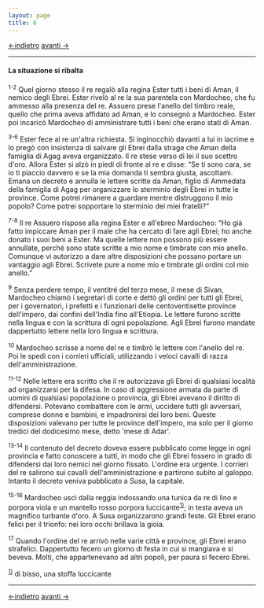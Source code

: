 ```yaml
---
layout: page
title: 8
---
```

[<-indietro](est07.html) [avanti ->](est09.html)

--------------------------------
#### La situazione si ribalta

<sup>1-2</sup> Quel giorno stesso il re regalò alla regina Ester tutti i
beni di Aman, il nemico degli Ebrei. Ester rivelò al re la sua parentela
con Mardocheo, che fu ammesso alla presenza del re. Assuero prese
l'anello del timbro reale, quello che prima aveva affidato ad Aman, e lo
consegnò a Mardocheo. Ester poi incaricò Mardocheo di amministrare tutti
i beni che erano stati di Aman.

<sup>3-6</sup> Ester fece al re un'altra richiesta. Si inginocchiò
davanti a lui in lacrime e lo pregò con insistenza di salvare gli Ebrei
dalla strage che Aman della famiglia di Agag aveva organizzato. Il re
stese verso di lei il suo scettro d'oro. Allora Ester si alzò in piedi
di fronte al re e disse: “Se ti sono cara, se io ti piaccio davvero e se
la mia domanda ti sembra giusta, ascoltami. Emana un decreto e annulla
le lettere scritte da Aman, figlio di Ammedata della famiglia di Agag
per organizzare lo sterminio degli Ebrei in tutte le province. Come
potrei rimanere a guardare mentre distruggono il mio popolo? Come potrei
sopportare lo sterminio dei miei fratelli?”

<sup>7-8</sup> Il re Assuero rispose alla regina Ester e all'ebreo
Mardocheo: “Ho già fatto impiccare Aman per il male che ha cercato di
fare agli Ebrei; ho anche donato i suoi beni a Ester. Ma quelle lettere
non possono più essere annullate, perché sono state scritte a mio nome e
timbrate con mio anello. Comunque vi autorizzo a dare altre disposizioni
che possano portare un vantaggio agli Ebrei. Scrivete pure a nome mio e
timbrate gli ordini col mio anello.”

<sup>9</sup> Senza perdere tempo, il ventitré del terzo mese, il mese di
Sivan, Mardocheo chiamò i segretari di corte e dettò gli ordini per
tutti gli Ebrei, per i governatori, i prefetti e i funzionari delle
centoventisette province dell'impero, dai confini dell'India fino
all'Etiopia. Le lettere furono scritte nella lingua e con la scrittura
di ogni popolazione. Agli Ebrei furono mandate dappertutto lettere nella
loro lingua e scrittura.

<sup>10</sup> Mardocheo scrisse a nome del re e timbrò le lettere con
l'anello del re. Poi le spedì con i corrieri ufficiali, utilizzando i
veloci cavalli di razza dell'amministrazione.

<sup>11-12</sup> Nelle lettere era scritto che il re autorizzava gli
Ebrei di qualsiasi località ad organizzarsi per la difesa. In caso di
aggressione armata da parte di uomini di qualsiasi popolazione o
provincia, gli Ebrei avevano il diritto di difendersi. Potevano
combattere con le armi, uccidere tutti gli avversari, comprese donne e
bambini, e impadronirsi dei loro beni. Queste disposizioni valevano per
tutte le province dell'impero, ma solo per il giorno tredici del
dodicesimo mese, detto 'mese di Adar'.

<sup>13-14</sup> Il contenuto del decreto doveva essere pubblicato come
legge in ogni provincia e fatto conoscere a tutti, in modo che gli Ebrei
fossero in grado di difendersi dai loro nemici nel giorno fissato.
L'ordine era urgente. I corrieri del re salirono sui cavalli
dell'amministrazione e partirono subito al galoppo. Intanto il decreto
veniva pubblicato a Susa, la capitale.

<sup>15-16</sup> Mardocheo uscì dalla reggia indossando una tunica da re
di lino e porpora viola e un mantello rosso porpora
luccicante<sup><a href="#fn__1" id="fnt__1" class="fn_top">1)</a></sup>;
in testa aveva un magnifico turbante d'oro. A Susa organizzarono grandi
feste. Gli Ebrei erano felici per il trionfo: nei loro occhi brillava la
gioia.

<sup>17</sup> Quando l'ordine del re arrivò nelle varie città e
province, gli Ebrei erano strafelici. Dappertutto fecero un giorno di
festa in cui si mangiava e si beveva. Molti, che appartenevano ad altri
popoli, per paura si fecero Ebrei.

<sup><a href="#fnt__1" id="fn__1" class="fn_bot">1)</a></sup>
di bisso, una stoffa luccicante

---------------------------------------
[<-indietro](est07.html) [avanti ->](est09.html)